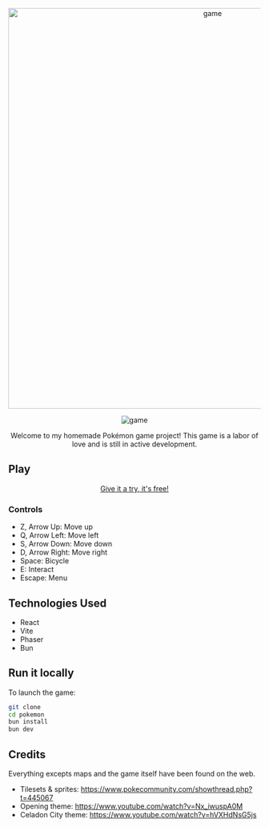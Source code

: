 <p align='center'>
    <img src="https://i.imgur.com/boQASfE.png" alt="game" width="800">
</p>

<p align='center'>
    <img src="https://i.ibb.co/7WMMqJj/image.png" alt="game">
</p>

<p align='center'>
    Welcome to my homemade Pokémon game project! This game is a labor of love and is still in active development.
</p>

## Play

<p align='center'>
    <a href="https://jvnm-dev.github.io/">Give it a try, it's free!</a>
</p>

### Controls

- Z, Arrow Up: Move up
- Q, Arrow Left: Move left
- S, Arrow Down: Move down
- D, Arrow Right: Move right
- Space: Bicycle
- E: Interact
- Escape: Menu

## Technologies Used

- React
- Vite
- Phaser
- Bun

## Run it locally

To launch the game:

```bash
git clone
cd pokemon
bun install
bun dev
```

## Credits

Everything excepts maps and the game itself have been found on the web.

- Tilesets & sprites: https://www.pokecommunity.com/showthread.php?t=445067
- Opening theme: https://www.youtube.com/watch?v=Nx_iwuspA0M
- Celadon City theme: https://www.youtube.com/watch?v=hVXHdNsG5js
